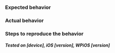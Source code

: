 ### Expected behavior


### Actual behavior


### Steps to reproduce the behavior


##### Tested on [device], iOS [version], WPiOS [version]
